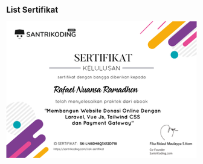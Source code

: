 ## List Sertifikat

![alt text](https://raw.githubusercontent.com/rafaelnuansa/certificate/main/Membangun%20Website%20Donasi%20Online%20Dengan%20Laravel%2C%20VueJS%2C%20Tailwind%20CSS%2C%20dan%20Payment%20Gateway.png)